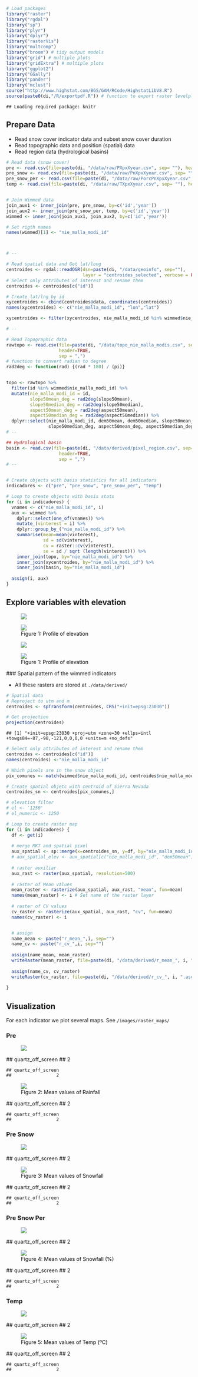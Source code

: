 ``` r
# Load packages 
library("raster")
library("rgdal")
library("sp")
library("plyr")
library("dplyr")
library("rasterVis") 
library("multcomp")
library("broom") # tidy output models
library("grid") # multiple plots
library("gridExtra") # multiple plots
library("ggplot2")
library("GGally")
library("pander")
library("mclust")
source("http://www.highstat.com/BGS/GAM/RCode/HighstatLibV8.R")
source(paste0(di,"/R/exportpdf.R")) # function to export raster levelplots maps as pdf
```

    ## Loading required package: knitr

Prepare Data
------------

-   Read snow cover indicator data and subset snow cover duration
-   Read topographic data and position (spatial) data
-   Read region data (hydrological basins)

``` r
# Read data (snow cover)
pre <- read.csv(file=paste(di, "/data/raw/PXpxXyear.csv", sep= ""), header = TRUE) 
pre_snow <- read.csv(file=paste(di, "/data/raw/PnXpxXyear.csv", sep= ""), header = TRUE) 
pre_snow_per <- read.csv(file=paste(di, "/data/raw/PorcPnXpxXyear.csv", sep= ""), header = TRUE) 
temp <- read.csv(file=paste(di, "/data/raw/TXpxXyear.csv", sep= ""), header = TRUE) 


# Join Wimmed data
join_aux1 <- inner_join(pre, pre_snow, by=c('id','year'))
join_aux2 <- inner_join(pre_snow_per, temp, by=c('id','year'))
wimmed <- inner_join(join_aux1, join_aux2, by=c('id','year'))

# Set rigth names
names(wimmed)[1] <- "nie_malla_modi_id"



# --   

# Read spatial data and Get lat/long
centroides <- rgdal::readOGR(dsn=paste(di, "/data/geoinfo", sep=""),
                             layer = "centroides_selected", verbose = FALSE)
# Select only attributes of interest and rename them
centroides <- centroides[c("id")]

# Create lat/lng by id 
xycentroides <- cbind(centroides@data, coordinates(centroides))
names(xycentroides) <- c("nie_malla_modi_id", "lon","lat")

xycentroides <- filter(xycentroides, nie_malla_modi_id %in% wimmed$nie_malla_modi_id)

# -- 

# Read Topographic data 
rawtopo <- read.csv(file=paste(di, "/data/topo_nie_malla_modis.csv", sep=""),
                    header=TRUE,
                    sep = ",") 
# function to convert radian to degree 
rad2deg <- function(rad) {(rad * 180) / (pi)} 


topo <- rawtopo %>% 
  filter(id %in% wimmed$nie_malla_modi_id) %>% 
  mutate(nie_malla_modi_id = id, 
         slope50mean_deg = rad2deg(slope50mean),
         slope50median_deg = rad2deg(slope50median),
         aspect50mean_deg = rad2deg(aspect50mean),
         aspect50median_deg = rad2deg(aspect50median)) %>%
  dplyr::select(nie_malla_modi_id, dem50mean, dem50median, slope50mean_deg, 
                slope50median_deg, aspect50mean_deg, aspect50median_deg) 
# -- 

## Hydrological basin 
basin <- read.csv(file=paste(di, "/data/derived/pixel_region.csv", sep=""),
                    header=TRUE,
                    sep = ",") 
# --


# Create objects with basis statistics for all indicators 
indicadores <- c("pre", "pre_snow", "pre_snow_per", "temp") 

# Loop to create objects with basis stats
for (i in indicadores) { 
  vnames <- c("nie_malla_modi_id", i) 
  aux <- wimmed %>%
    dplyr::select(one_of(vnames)) %>%
    mutate_(vinterest = i) %>%
    dplyr::group_by_("nie_malla_modi_id") %>%
    summarise(mean=mean(vinterest),
              sd = sd(vinterest),
              cv = raster::cv(vinterest),
              se = sd / sqrt (length(vinterest))) %>%
    inner_join(topo, by="nie_malla_modi_id") %>%
    inner_join(xycentroides, by="nie_malla_modi_id") %>%
    inner_join(basin, by="nie_malla_modi_id")
  
  assign(i, aux)
} 
```

Explore variables with elevation
--------------------------------

<figure>
<a name="elev_filter"></a><img src="exploring_raw_wimmed_files/figure-markdown_github/unnamed-chunk-4-1.png">
<figcaption>
</figcaption>
</figure>
<figure>
<img src="exploring_raw_wimmed_files/figure-markdown_github/unnamed-chunk-4-2.png">
<figcaption>
<span style="color:black; ">Figure 1: Profile of elevation</span>
</figcaption>
</figure>
<figure>
<a name="elev_filter"></a><img src="exploring_raw_wimmed_files/figure-markdown_github/unnamed-chunk-4-3.png">
<figcaption>
</figcaption>
</figure>
<figure>
<img src="exploring_raw_wimmed_files/figure-markdown_github/unnamed-chunk-4-4.png">
<figcaption>
<span style="color:black; ">Figure 1: Profile of elevation</span>
</figcaption>
</figure>
### Spatial pattern of the wimmed indicators

-   All these rasters are stored at `./data/derived/`

``` r
# Spatial data
# Reproject to utm and m
centroides <- spTransform(centroides, CRS("+init=epsg:23030"))

# Get projection 
projection(centroides) 
```

    ## [1] "+init=epsg:23030 +proj=utm +zone=30 +ellps=intl +towgs84=-87,-98,-121,0,0,0,0 +units=m +no_defs"

``` r
# Select only attributes of interest and rename them
centroides <- centroides[c("id")]
names(centroides) <-"nie_malla_modi_id"

# Which pixels are in the snow object
pix_comunes <- match(wimmed$nie_malla_modi_id, centroides$nie_malla_modi_id)

# Create spatial objetc with centroid of Sierra Nevada
centroides_sn <- centroides[pix_comunes,]

# elevation filter
# el <- '1250'
# el_numeric <- 1250

# Loop to create raster map 
for (i in indicadores) { 
  df <- get(i)
  
  # merge MKT and spatial pixel 
  aux_spatial <- sp::merge(x=centroides_sn, y=df, by="nie_malla_modi_id")
  # aux_spatial_elev <- aux_spatial[c("nie_malla_modi_id", "dem50mean")]
  
  # raster auxiliar 
  aux_rast <- raster(aux_spatial, resolution=500)
  
  # raster of Mean values 
  mean_raster <- rasterize(aux_spatial, aux_rast, "mean", fun=mean)
  names(mean_raster) <- i # Set name of the raster layer 
  
  # raster of CV values
  cv_raster <- rasterize(aux_spatial, aux_rast, "cv", fun=mean)
  names(cv_raster) <- i 


  # assign 
  name_mean <- paste("r_mean_",i, sep="")
  name_cv <- paste("r_cv_",i, sep="")
  
  assign(name_mean, mean_raster)
  writeRaster(mean_raster, file=paste(di, "/data/derived/r_mean_", i, ".asc", sep=""), overwrite=TRUE)
  
  assign(name_cv, cv_raster)
  writeRaster(cv_raster, file=paste(di, "/data/derived/r_cv_", i, ".asc", sep=""), overwrite=TRUE)
  
}
```

Visualization
-------------

For each indicator we plot several maps. See `/images/raster_maps/`

### Pre

<figure>
<a name="pre_mean"></a><img src="exploring_raw_wimmed_files/figure-markdown_github/unnamed-chunk-6-1.png">
<figcaption>
</figcaption>
</figure>
    ## quartz_off_screen 
    ##                 2

    ## quartz_off_screen 
    ##                 2

<figure>
<img src="exploring_raw_wimmed_files/figure-markdown_github/unnamed-chunk-6-2.png">
<figcaption>
<span style="color:black; ">Figure 2: Mean values of Rainfall</span>
</figcaption>
</figure>
    ## quartz_off_screen 
    ##                 2

    ## quartz_off_screen 
    ##                 2

### Pre Snow

<figure>
<a name="pre_snow_mean"></a><img src="exploring_raw_wimmed_files/figure-markdown_github/unnamed-chunk-7-1.png">
<figcaption>
</figcaption>
</figure>
    ## quartz_off_screen 
    ##                 2

<figure>
<img src="exploring_raw_wimmed_files/figure-markdown_github/unnamed-chunk-7-2.png">
<figcaption>
<span style="color:black; ">Figure 3: Mean values of Snowfall</span>
</figcaption>
</figure>
    ## quartz_off_screen 
    ##                 2

    ## quartz_off_screen 
    ##                 2

### Pre Snow Per

<figure>
<a name="pre_snow_per_mean"></a><img src="exploring_raw_wimmed_files/figure-markdown_github/unnamed-chunk-8-1.png">
<figcaption>
</figcaption>
</figure>
    ## quartz_off_screen 
    ##                 2

<figure>
<img src="exploring_raw_wimmed_files/figure-markdown_github/unnamed-chunk-8-2.png">
<figcaption>
<span style="color:black; ">Figure 4: Mean values of Snowfall (%)</span>
</figcaption>
</figure>
    ## quartz_off_screen 
    ##                 2

    ## quartz_off_screen 
    ##                 2

### Temp

<figure>
<a name="temp"></a><img src="exploring_raw_wimmed_files/figure-markdown_github/unnamed-chunk-9-1.png">
<figcaption>
</figcaption>
</figure>
    ## quartz_off_screen 
    ##                 2

<figure>
<img src="exploring_raw_wimmed_files/figure-markdown_github/unnamed-chunk-9-2.png">
<figcaption>
<span style="color:black; ">Figure 5: Mean values of Temp (ºC)</span>
</figcaption>
</figure>
    ## quartz_off_screen 
    ##                 2

    ## quartz_off_screen 
    ##                 2
